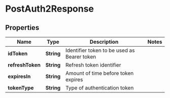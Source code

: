 # PostAuth2Response

## Properties
Name | Type | Description | Notes
------------ | ------------- | ------------- | -------------
**idToken** | **String** | Identifier token to be used as Bearer token | 
**refreshToken** | **String** | Refresh token identifier | 
**expiresIn** | **String** | Amount of time before token expires | 
**tokenType** | **String** | Type of authentication token | 

